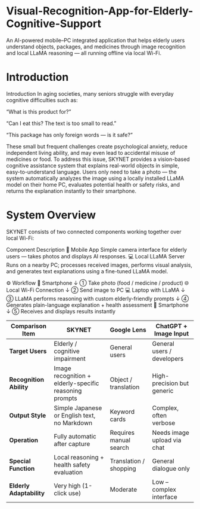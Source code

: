 # Visual-Recognition-App-for-Elderly-Cognitive-Support
An AI-powered mobile–PC integrated application that helps elderly users understand objects, packages, and medicines through image recognition and local LLaMA reasoning — all running offline via local Wi-Fi.

# Introduction
Introduction
In aging societies, many seniors struggle with everyday cognitive difficulties such as:

“What is this product for?”

“Can I eat this? The text is too small to read.”

“This package has only foreign words — is it safe?”

These small but frequent challenges create psychological anxiety, reduce independent living ability, and may even lead to accidental misuse of medicines or food.
To address this issue, SKYNET provides a vision-based cognitive assistance system that explains real-world objects in simple, easy-to-understand language.
Users only need to take a photo — the system automatically analyzes the image using a locally installed LLaMA model on their home PC, evaluates potential health or safety risks, and returns the explanation instantly to their smartphone.

# System Overview
SKYNET consists of two connected components working together over local Wi-Fi:

Component	Description
📱 Mobile App	Simple camera interface for elderly users — takes photos and displays AI responses.
💻 Local LLaMA Server	Runs on a nearby PC; processes received images, performs visual analysis, and generates text explanations using a fine-tuned LLaMA model.

⚙️ Workflow
📱 Smartphone
   ↓ ① Take photo (food / medicine / product)
🌐 Local Wi-Fi Connection
   ↓ ② Send image to PC
💻 Laptop with LLaMA
   ↓ ③ LLaMA performs reasoning with custom elderly-friendly prompts
   ↓ ④ Generates plain-language explanation + health assessment
📱 Smartphone
   ↓ ⑤ Receives and displays results instantly


| Comparison Item          | **SKYNET**                                             | Google Lens            | ChatGPT + Image Input       |
| ------------------------ | ------------------------------------------------------ | ---------------------- | --------------------------- |
| **Target Users**         | Elderly / cognitive impairment                         | General users          | General users / developers  |
| **Recognition Ability**  | Image recognition + elderly-specific reasoning prompts | Object / translation   | High-precision but generic  |
| **Output Style**         | Simple Japanese or English text, no Markdown           | Keyword cards          | Complex, often verbose      |
| **Operation**            | Fully automatic after capture                          | Requires manual search | Needs image upload via chat |
| **Special Function**     | Local reasoning + health safety evaluation             | Translation / shopping | General dialogue only       |
| **Elderly Adaptability** | Very high (1-click use)                                | Moderate               | Low – complex interface     |

   
